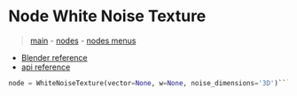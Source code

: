 # Node White Noise Texture

> [main](../structure.md) - [nodes](nodes.md) - [nodes menus](nodes_menus.md)

- [Blender reference](https://docs.blender.org/manual/en/latest/modeling/geometry_nodes/texture/white_noise.html)
 - [api reference]({node.blender_python_ref})

```python
node = WhiteNoiseTexture(vector=None, w=None, noise_dimensions='3D')```
